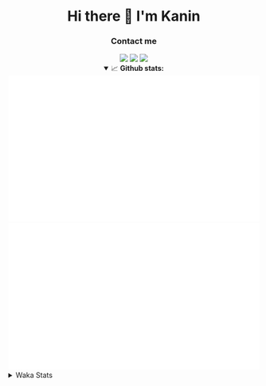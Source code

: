 <div align="center">
 <h1>Hi there 👋 I'm Kanin</h1>
 <h3>Contact me</h3>
 <a href="mailto:im@kanin.dev"><img src="https://img.shields.io/badge/gmail-%23D14836.svg?&style=for-the-badge&logo=gmail&logoColor=white"/></a>
 <a href="https://twitter.com/KaninTwt"><img src="https://img.shields.io/badge/twitter-%231DA1F2.svg?&style=for-the-badge&logo=twitter&logoColor=white"/></a>
 <a href="https://www.linkedin.com/in/KaninDev"><img src="https://img.shields.io/badge/linkedin-%230077B5.svg?&style=for-the-badge&logo=linkedin&logoColor=white"/></a>
<details open>
  <summary>📈 <b>Github stats:</b></summary>
  <img src="https://github.com/Kanin/Kanin/blob/master/scripts/GitHubStats/generated/overview.svg"/>
  <img src="https://github.com/Kanin/Kanin/blob/master/scripts/GitHubStats/generated/languages.svg"/>
</details>
</div>

<details>
 <summary>Waka Stats</summary>

<!--START_SECTION:waka-->
![Code Time](http://img.shields.io/badge/Code%20Time-2%2C620%20hrs%2031%20mins-blue)

![Profile Views](http://img.shields.io/badge/Profile%20Views-0-blue)

![Lines of code](https://img.shields.io/badge/From%20Hello%20World%20I%27ve%20Written-788.2%20thousand%20lines%20of%20code-blue)

**🐱 My GitHub Data** 

> 📦 181.4 kB Used in GitHub's Storage 
 > 
> 🏆 75 Contributions in the Year 2025
 > 
> 🚫 Not Opted to Hire
 > 
> 📜 28 Public Repositories 
 > 
> 🔑 19 Private Repositories 
 > 
**I'm an Early 🐤** 

```text
🌞 Morning                3006 commits        ███████░░░░░░░░░░░░░░░░░░   27.63 % 
🌆 Daytime                3196 commits        ███████░░░░░░░░░░░░░░░░░░   29.38 % 
🌃 Evening                3132 commits        ███████░░░░░░░░░░░░░░░░░░   28.79 % 
🌙 Night                  1544 commits        ████░░░░░░░░░░░░░░░░░░░░░   14.19 % 
```
📅 **I'm Most Productive on Monday** 

```text
Monday                   2105 commits        █████░░░░░░░░░░░░░░░░░░░░   19.35 % 
Tuesday                  1576 commits        ████░░░░░░░░░░░░░░░░░░░░░   14.49 % 
Wednesday                1092 commits        ███░░░░░░░░░░░░░░░░░░░░░░   10.04 % 
Thursday                 1671 commits        ████░░░░░░░░░░░░░░░░░░░░░   15.36 % 
Friday                   1816 commits        ████░░░░░░░░░░░░░░░░░░░░░   16.69 % 
Saturday                 1045 commits        ██░░░░░░░░░░░░░░░░░░░░░░░   09.61 % 
Sunday                   1573 commits        ████░░░░░░░░░░░░░░░░░░░░░   14.46 % 
```


📊 **This Week I Spent My Time On** 

```text
🕑︎ Time Zone: America/New_York

💬 Programming Languages: 
Python                   19 hrs 38 mins      █████████████████████████   98.75 % 
Bash                     4 mins              ░░░░░░░░░░░░░░░░░░░░░░░░░   00.41 % 
TypeScript               3 mins              ░░░░░░░░░░░░░░░░░░░░░░░░░   00.32 % 
virtualenv               3 mins              ░░░░░░░░░░░░░░░░░░░░░░░░░   00.28 % 
YAML                     2 mins              ░░░░░░░░░░░░░░░░░░░░░░░░░   00.18 % 

🔥 Editors: 
VS Code                  19 hrs 52 mins      █████████████████████████   100.00 % 
PyCharm                  0 secs              ░░░░░░░░░░░░░░░░░░░░░░░░░   00.00 % 

🐱‍💻 Projects: 
Site                     19 hrs 52 mins      █████████████████████████   100.00 % 
OhioBot                  0 secs              ░░░░░░░░░░░░░░░░░░░░░░░░░   00.00 % 

💻 Operating System: 
Windows                  19 hrs 52 mins      █████████████████████████   100.00 % 
```

**I Mostly Code in Python** 

```text
Python                   34 repos            ████████████████░░░░░░░░░   62.96 % 
Java                     7 repos             ███░░░░░░░░░░░░░░░░░░░░░░   12.96 % 
TypeScript               5 repos             ██░░░░░░░░░░░░░░░░░░░░░░░   09.26 % 
HTML                     3 repos             █░░░░░░░░░░░░░░░░░░░░░░░░   05.56 % 
Kotlin                   1 repo              ░░░░░░░░░░░░░░░░░░░░░░░░░   01.85 % 
```



**Timeline**

![Lines of Code chart](https://raw.githubusercontent.com/Kanin/Kanin/master/assets/bar_graph.png)


 Last Updated on 15/03/2025 18:38:36 UTC
<!--END_SECTION:waka-->
</details>
